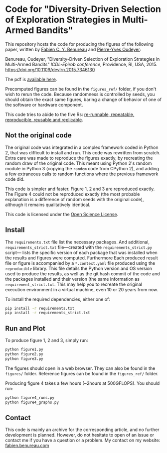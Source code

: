 # Code for "Diversity-Driven Selection of Exploration Strategies in Multi-Armed Bandits"

This repository hosts the code for producing the figures of the following
paper, written by [Fabien C. Y. Benureau](https://fabien.benureau.com) and
[Pierre-Yves Oudeyer](http://www.pyoudeyer.com/):

Benureau, Oudeyer, "Diversity-Driven Selection of Exploration Strategies in
Multi-Armed Bandits" *ICDL-Epirob conference*, Providence, RI, USA, 2015.
https://doi.org/10.1109/devlrn.2015.7346130

The pdf is [available here](https://fabien.benureau.com/docs/icdl2015.pdf).

Precomputed figures can be found in the `figures_ref/` folder, if you don't wish
to rerun the code. Because randomness is controlled by seeds, you should obtain
the exact same figures, baring a change of behavior of one of the software or
hardware component.

This code tries to abide to the five Rs: [re-runnable, repeatable, reproducible,
reusable and replicable](https://doi.org/10.3389/fninf.2017.00069).

## Not the original code

The original code was integrated in a complex framework coded in Python 2, that
was difficult to install and run. This code was rewritten from scratch. Extra
care was made to reproduce the figures exactly, by recreating the random draw of
the original code. This meant using Python 2's random module in Python 3
(copying the `random` code from CPython 2), and adding a few extraneous calls to
random functions where the previous framework code did.

This code is simpler and faster. Figure 1, 2 and 3 are reproduced exactly.
The Figure 4 could not be reproduced exactly (the most probable explanation is
a difference of random seeds with the original code), although it remains
qualitatively identical.

This code is licensed under the
[Open Science License](http://fabien.benureau.com/openscience).


## Install

The `requirements.txt` file list the necessary packages. And additional,
`requirements_strict.txt` file—created with the `requirements_strict.py` script—
lists the specific version of each package that was installed when the
results and figures were computed. Furthermore Each produced result file or figure
is accompanied by a `*.context.yaml` file produced using the `reproducible`
library. This file details the Python version and OS version used to produce the
results, as well as the git hash commit of the code and the packages installed
and their version (the same information as `requirement_strict.txt`. This may
help you to recreate the original execution environment in a virtual machine,
even 10 or 20 years from now.

To install the required dependencies, either one of:
```bash
pip install -r requirements.txt
pip install -r requirements_strict.txt
```


## Run and Plot

To produce figure 1, 2 and 3, simply run:
```bash
python figure1.py
python figure2.py
python figure3.py
```
The figures should open in a web browser. They can also be found in the
`figures/` folder. Reference figures can be found in the `figures_ref/` folder.

Producing figure 4 takes a few hours (~2hours at 500GFLOPS). You should run:
```bash
python figure4_runs.py
python figure4_graphs.py
```


## Contact

This code is mainly an archive for the corresponding article, and no further
development is planned. However, do not hesitate to open of an issue or contact
me if you have a question or a problem. My contact on my website:
[fabien.benureau.com](https://fabien.benureau.com)
